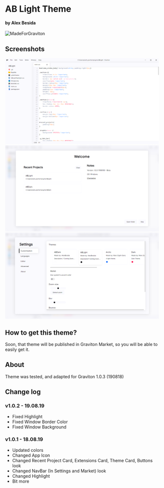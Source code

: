 # AB Light Theme
#### by Alex Besida
![MadeForGraviton](https://raw.githubusercontent.com/Graviton-Code-Editor/website/master/src/badges/made_for_graviton.svg?sanitize=true)

## Screenshots
![FirstScreenshot](https://raw.githubusercontent.com/AlexBesida/ABLight/master/ReadMe/SS1.png)
![SecondScreenshot](https://raw.githubusercontent.com/AlexBesida/ABLight/master/ReadMe/SS2.png)
![ThirdScreenshot](https://raw.githubusercontent.com/AlexBesida/ABLight/master/ReadMe/SS3.png)

## How to get this theme?
Soon, that theme will be published in Graviton Market, so you will be able to easily get it.

## About
Theme was tested, and adapted for Graviton 1.0.3 (190818)

## Change log
### v1.0.2 - 19.08.19
- Fixed Highlight
- Fixed Window Border Color
- Fixed Window Background

### v1.0.1 - 18.08.19
- Updated colors
- Changed App Icon
- Changed Recent Project Card, Extensions Card, Theme Card, Buttons look
- Changed NavBar (In Settings and Market) look
- Changed Highlight
- Bit more
